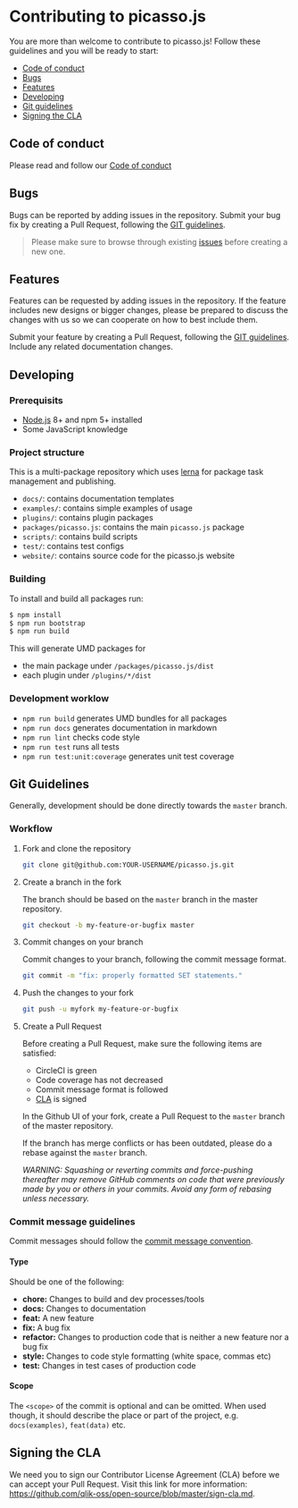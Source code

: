 # Contributing to picasso.js

You are more than welcome to contribute to picasso.js! Follow these guidelines and you will be ready to start:

- [Code of conduct](#code-of-conduct)
- [Bugs](#bugs)
- [Features](#features)
- [Developing](#developing)
- [Git guidelines](#git)
- [Signing the CLA](#cla)

## <a name="code-of-conduct"></a> Code of conduct

Please read and follow our [Code of conduct](https://github.com/qlik-oss/open-source/blob/master/CODE_OF_CONDUCT.md)

## <a name="bugs"></a> Bugs

Bugs can be reported by adding issues in the repository. Submit your bug fix by creating a Pull Request, following the [GIT guidelines](#git).

> Please make sure to browse through existing [issues](https://github.com/qlik-oss/picasso.js/labels/bug) before creating a new one.

## <a name="features"></a> Features

Features can be requested by adding issues in the repository. If the feature includes new designs or bigger changes,
please be prepared to discuss the changes with us so we can cooperate on how to best include them.

Submit your feature by creating a Pull Request, following the [GIT guidelines](#git). Include any related documentation changes.

## <a name="developing"></a> Developing

### Prerequisits

- [Node.js](https://nodejs.org/) 8+ and npm 5+ installed
- Some JavaScript knowledge

### Project structure

This is a multi-package repository which uses [lerna](https://github.com/lerna/lerna) for package task management and publishing.

- `docs/`: contains documentation templates
- `examples/`: contains simple examples of usage
- `plugins/`: contains plugin packages
- `packages/picasso.js`: contains the main `picasso.js` package
- `scripts/`: contains build scripts
- `test/`: contains test configs
- `website/`: contains source code for the picasso.js website

### Building

To install and build all packages run:

```sh
$ npm install
$ npm run bootstrap
$ npm run build
```

This will generate UMD packages for

- the main package under `/packages/picasso.js/dist`
- each plugin under `/plugins/*/dist`

### Development worklow

- `npm run build` generates UMD bundles for all packages
- `npm run docs` generates documentation in markdown
- `npm run lint` checks code style
- `npm run test` runs all tests
- `npm run test:unit:coverage` generates unit test coverage

## <a name="git"></a> Git Guidelines

Generally, development should be done directly towards the `master` branch.

### Workflow

1. Fork and clone the repository
    ```sh
    git clone git@github.com:YOUR-USERNAME/picasso.js.git
    ```

1. Create a branch in the fork
    
    The branch should be based on the `master` branch in the master repository.

    ```sh
    git checkout -b my-feature-or-bugfix master
    ```

1. Commit changes on your branch

    Commit changes to your branch, following the commit message format.

    ```sh
    git commit -m "fix: properly formatted SET statements."
    ```

1. Push the changes to your fork

    ```sh
    git push -u myfork my-feature-or-bugfix
    ```

1. Create a Pull Request

    Before creating a Pull Request, make sure the following items are satisfied:

    - CircleCI is green
    - Code coverage has not decreased
    - Commit message format is followed
    - [CLA](#cla) is signed

    In the Github UI of your fork, create a Pull Request to the `master` branch of the master repository.

    If the branch has merge conflicts or has been outdated, please do a rebase against the `master` branch.

    _WARNING: Squashing or reverting commits and force-pushing thereafter may remove GitHub comments on code that were previously made by you or others in your commits. Avoid any form of rebasing unless necessary._


### <a name="commit"></a> Commit message guidelines

Commit messages should follow the [commit message convention](https://conventionalcommits.org/).

#### Type

Should be one of the following:

- **chore:** Changes to build and dev processes/tools
- **docs:** Changes to documentation
- **feat:** A new feature
- **fix:** A bug fix
- **refactor:** Changes to production code that is neither a new feature nor a bug fix
- **style:** Changes to code style formatting (white space, commas etc)
- **test:** Changes in test cases of production code

#### Scope

The `<scope>` of the commit is optional and can be omitted. When used though, it should describe the place or part of the project, e.g. `docs(examples)`, `feat(data)` etc.

## <a name="cla"></a> Signing the CLA

We need you to sign our Contributor License Agreement (CLA) before we can accept your Pull Request. Visit this link for more information: https://github.com/qlik-oss/open-source/blob/master/sign-cla.md.
